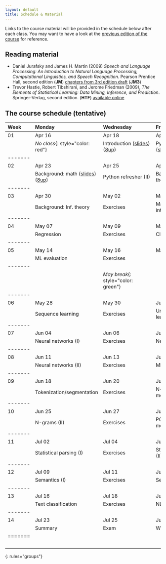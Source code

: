 ```yaml
---
layout: default
title: Schedule & Material 
---
```


Links to the course material will be provided in the schedule below
after each class.
You may want to have a look at the
[previous edition of the course](http://coltekin.net/cagri/courses/snlp2017/)
for reference.


## Reading material
- Daniel Jurafsky and James H. Martin (2009)
  _Speech and Language Processing:
   An Introduction to Natural Language Processing,
   Computational Linguistics, and Speech Recognition_.
   Pearson Prentice Hall, second edition (**JM**)
   [chapters from 3rd edition draft](http://web.stanford.edu/~jurafsky/slp3/)
   (**JM3**)
- Trevor Hastie, Robert Tibshirani, and Jerome Friedman (2009),
  _The Elements of Statistical Learning:
   Data Mining, Inference, and Prediction_.
   Springer-Verlag, second edition. (**HTF**)
   [available online](http://web.stanford.edu/~hastie/ElemStatLearn/)


## The course schedule (tentative)

|Week| Monday| Wednesday|Friday|
|:---|:---|:---|:----|
| 01| Apr 16               | Apr 18                | Apr 20               |
|   | _No class_{: style="color: red"} | Introduction ([slides](slides/introduction.pdf)) ([8up](slides/introduction-handout.pdf))&nbsp;&nbsp;| Python refresher (I) ([slides](slides/python_refresher_i.pdf)) ([exercises](slides/python_refresher_i_exercises.pdf))|
|-------
| 02| Apr 23               | Apr 25                | Apr 27               |
|   | Background: math ([slides](slides/math-refresher.pdf)) ([8up](slides/math-refresher-handout.pdf)) |Python refresher (II)  | Background: Prob. theory|
|-------
| 03| Apr 30               | May 02                | May 04               |
|   | Background: Inf. theory |Exercises           | Machine learning: intro|
|-------
| 04| May 07               | May 09                | May 11               |
|   | Regression           | Exercises             | Classification       |
|-------
| 05| May 14               | May 16                | May 18               |
|   | ML evaluation        | Exercises             |                      |
|-------
| ||_May break_{: style="color: green"}
|-------
| 06| May 28               | May 30                | Jun 01               |
|   | Sequence learning    | Exercises             | Unsupervised learning |
|-------
| 07| Jun 04               | Jun 06                | Jun 08               |
|   | Neural networks (I)  | Exercises             | Neural networks (II) |
|-------
| 08| Jun 11               | Jun 13                | Jun 15               |
|   | Neural networks (II)  | Exercises            | ML: summary |
|-------
| 09| Jun 18               | Jun 20                | Jun 22               |
|   | Tokenization/segmentation | Exercises        | N-gram language models (I)|
|-------
| 10| Jun 25               | Jun 27                | Jun 29               |
|   | N-grams (II)         | Exercises             | POS tagging / morphology|
|-------
| 11| Jul 02               | Jul 04                | Jul 06               |
|   | Statistical parsing (I)| Exercises           | Statistical parsing (II) |
|-------
| 12| Jul 09               | Jul 11                | Jul 13               |
|   | Semantics (I)        | Exercises             | Semantics (II)
|-------
| 13| Jul 16               | Jul 18                | Jul 20               |
|   | Text classification  | Exercises             | NLP applications
|-------
| 14| Jul 23               | Jul 25                | Jul 27               |
|   | Summary              | Exam                  | Wrap up              |
|=======
|&nbsp;&nbsp;&nbsp;&nbsp;&nbsp;&nbsp;&nbsp;&nbsp;&nbsp;&nbsp;&nbsp;&nbsp; |&nbsp;&nbsp;&nbsp;&nbsp;&nbsp;&nbsp;&nbsp;&nbsp;&nbsp;&nbsp;&nbsp;&nbsp;&nbsp;&nbsp;&nbsp;&nbsp;&nbsp;&nbsp;&nbsp;&nbsp;&nbsp;&nbsp;&nbsp;&nbsp;&nbsp;&nbsp;&nbsp;&nbsp;&nbsp;&nbsp;&nbsp;&nbsp;&nbsp;&nbsp;&nbsp;&nbsp;|&nbsp;&nbsp;&nbsp;&nbsp;&nbsp;&nbsp;&nbsp;&nbsp;&nbsp;&nbsp;&nbsp;&nbsp;&nbsp;&nbsp;&nbsp;&nbsp;&nbsp;&nbsp;&nbsp;&nbsp;&nbsp;&nbsp;&nbsp;&nbsp;&nbsp;&nbsp;&nbsp;&nbsp;&nbsp;&nbsp;&nbsp;&nbsp;&nbsp;&nbsp;&nbsp;&nbsp;  |&nbsp;&nbsp;&nbsp;&nbsp;&nbsp;&nbsp;&nbsp;&nbsp;&nbsp;&nbsp;&nbsp;&nbsp;&nbsp;&nbsp;&nbsp;&nbsp;&nbsp;&nbsp;&nbsp;&nbsp;&nbsp;&nbsp;&nbsp;&nbsp;&nbsp;&nbsp;&nbsp;&nbsp;&nbsp;&nbsp;&nbsp;&nbsp;&nbsp;&nbsp;&nbsp;&nbsp;  |
{: rules="groups"}
